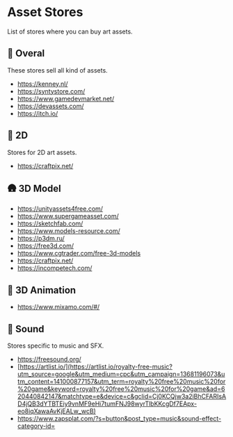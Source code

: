 # Asset Stores

List of stores where you can buy art assets.

## 🏪 Overal

These stores sell all kind of assets.

- https://kenney.nl/
- https://syntystore.com/
- https://www.gamedevmarket.net/
- https://devassets.com/
- https://itch.io/

## 🎨 2D

Stores for 2D art assets.

- https://craftpix.net/

## 🛖 3D Model

- https://unityassets4free.com/
- https://www.supergameasset.com/
- https://sketchfab.com/
- https://www.models-resource.com/
- https://p3dm.ru/
- https://free3d.com/
- https://www.cgtrader.com/free-3d-models
- https://craftpix.net/
- https://incompetech.com/

## 🏃 3D Animation

- https://www.mixamo.com/#/

## 🎼 Sound

Stores specific to music and SFX.

- https://freesound.org/
- [https://artlist.io/](https://artlist.io/royalty-free-music?utm_source=google&utm_medium=cpc&utm_campaign=13681196073&utm_content=141000877157&utm_term=royalty%20free%20music%20for%20game&keyword=royalty%20free%20music%20for%20game&ad=620440842147&matchtype=e&device=c&gclid=Cj0KCQjw3a2iBhCFARIsAD4jQB3dYTBTEiy9vnMF9eHi7tumFNJ98wyrTlbKKcgDf7EApx-eo8iqXawaAvKjEALw_wcB)
- https://www.zapsplat.com/?s=button&post_type=music&sound-effect-category-id=

